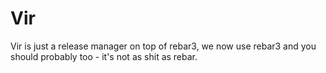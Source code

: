 Vir
===

Vir is just a release manager on top of rebar3, we now use rebar3 and you should probably too - it's not as shit as rebar.
